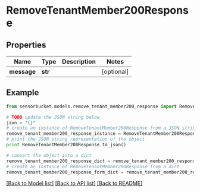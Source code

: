 # RemoveTenantMember200Response


## Properties

Name | Type | Description | Notes
------------ | ------------- | ------------- | -------------
**message** | **str** |  | [optional] 

## Example

```python
from sensorbucket.models.remove_tenant_member200_response import RemoveTenantMember200Response

# TODO update the JSON string below
json = "{}"
# create an instance of RemoveTenantMember200Response from a JSON string
remove_tenant_member200_response_instance = RemoveTenantMember200Response.from_json(json)
# print the JSON string representation of the object
print RemoveTenantMember200Response.to_json()

# convert the object into a dict
remove_tenant_member200_response_dict = remove_tenant_member200_response_instance.to_dict()
# create an instance of RemoveTenantMember200Response from a dict
remove_tenant_member200_response_form_dict = remove_tenant_member200_response.from_dict(remove_tenant_member200_response_dict)
```
[[Back to Model list]](../README.md#documentation-for-models) [[Back to API list]](../README.md#documentation-for-api-endpoints) [[Back to README]](../README.md)


